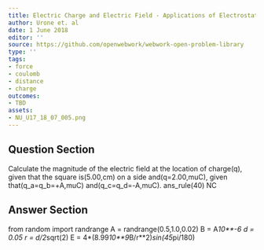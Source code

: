 ```yaml
---
title: Electric Charge and Electric Field - Applications of Electrostatics
author: Urone et. al
date: 1 June 2018
editor: ''
source: https://github.com/openwebwork/webwork-open-problem-library
type: ''
tags:
- force
- coulomb
- distance
- charge
outcomes:
- TBD
assets:
- NU_U17_18_07_005.png
---
```


## Question Section 

Calculate the magnitude of the electric field at the location of charge(q), given that the square is(5.00,cm) on a side and(q=2.00,muC), given that(q_a=q_b=+A,muC) and(q_c=q_d=-A,muC).
ans_rule(40) NC


## Answer Section

from random import randrange
A = randrange(0.5,1.0,0.02)
B = A*10**-6
d = 0.05
r = d/2*sqrt(2)
E = 4*(8.99*10**9*B/r**2)*sin(45*pi/180)